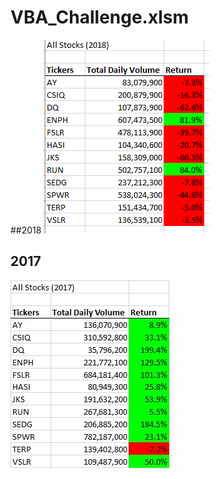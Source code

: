 # VBA_Challenge.xlsm
##2018
![VBA_picture](https://github.com/Scheffa/VBA_Challenge.xlsm/blob/main/VBA_Challenge.xlsm_2018.png.PNG)
## 2017
![VBA_picture](https://github.com/Scheffa/VBA_Challenge.xlsm/blob/main/VBA_Challenge.xlsm_2017.png.jpg)
